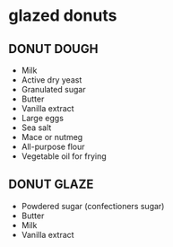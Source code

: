 # glazed donuts

## DONUT DOUGH

- Milk
- Active dry yeast
- Granulated sugar
- Butter
- Vanilla extract
- Large eggs
- Sea salt
- Mace or nutmeg
- All-purpose flour
- Vegetable oil for frying

## DONUT GLAZE

- Powdered sugar (confectioners sugar)
- Butter
- Milk
- Vanilla extract

